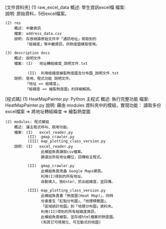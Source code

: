 [文件資料夾]
    (1) raw_excel_data
        概述: 學生資訊excel檔
        檔案:  
        說明: 原始資料，5份excel檔案。

    (2) res
        概述: 中繼資訊
        檔案: address_data.csv
        說明: 存放根據原始文件中「通訊地址」爬取到的
             「經緯度」等中繼資訊，供熱度圖模取使用。

    (3) description docs
        概述: 說明文件
        檔案: (I)   地址轉經緯度_說明文件.txt

              (II)  利用經緯度繪製熱度圖及分布圖_說明文件.txt
        說明: 使用、程式功能 說明文件。
             「地址 => 經緯度」、
             「經緯度 => 繪製熱度圖」的詳細解說。

[程式碼]
    (1) HeatMapPainter.py: Python 主程式
        概述: 執行完整功能
        檔案: HeatMapPainter.py
        說明: 藉由 modules 資料夾中的模組，實現功能：
              讀取多份excel檔案 
              => 將地址轉經緯度 
              => 繪製熱度圖

    (2) modules: 程式模組
        概述: 讓主程式呼叫、取用功能。
        檔案: (I)   excel_reader.py
              (II)  gmap_crawler.py
              (III) map_plotting_class_version.py
        說明: (I)   excel_reader.py
                    此模組負責讀取csv檔案。
                    篩選出所有地址欄位，回傳給主程式。

              (II)  gmap_crawler.py
                    此模組負責爬蟲 Google Maps網頁。
                    利用(I)得到的所有地址，
                    自動填入、按Enter、抓出經緯度，並回傳。

              (III) map_plotting_class_version.py
                    此模組負責畫「熱度圖(Heat Map)」，同時
                    也會產生「紅點分布圖」、「地理標籤圖」、
                    「區域統計地圖」到「地理分布圖」資料夾。
                    利用(II)得到的所有經緯度資訊，
                    此模組負責繪製，並存成html檔案的熱度圖。
                    (和其它可視覺化、可互動式的地圖)
